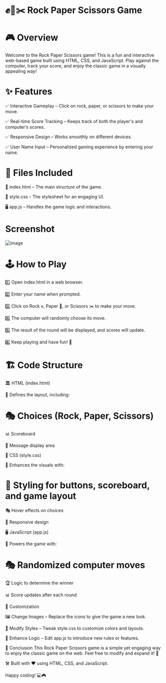 
# ✊📄✂️ Rock Paper Scissors Game

# 🎮 Overview
Welcome to the Rock Paper Scissors game! This is a fun and interactive web-based game built using HTML, CSS, and JavaScript. Play against the computer, track your score, and enjoy the classic game in a visually appealing way!

# ✨ Features

✅ Interactive Gameplay – Click on rock, paper, or scissors to make your move.

✅ Real-time Score Tracking – Keeps track of both the player's and computer’s scores.

✅ Responsive Design – Works smoothly on different devices.

✅ User Name Input – Personalized gaming experience by entering your name.

# 📂 Files Included

📄 index.html – The main structure of the game.

🎨 style.css – The stylesheet for an engaging UI.

🖥 app.js – Handles the game logic and interactions.

# Screenshot
![image](https://github.com/user-attachments/assets/c95df679-c076-47a7-8fe1-62d7ed8e0f13)



# 🕹 How to Play

1️⃣ Open index.html in a web browser.

2️⃣ Enter your name when prompted.

3️⃣ Click on Rock ✊, Paper 📄, or Scissors ✂️ to make your move.

4️⃣ The computer will randomly choose its move.

5️⃣ The result of the round will be displayed, and scores will update.

6️⃣ Keep playing and have fun! 🎉


# 🏗 Code Structure

🏛 HTML (index.html)

📌 Defines the layout, including:

# 🎭 Choices (Rock, Paper, Scissors)

📊 Scoreboard

📢 Message display area

🎨 CSS (style.css)

📌 Enhances the visuals with:

# 🌈 Styling for buttons, scoreboard, and game layout

🎭 Hover effects on choices

📱 Responsive design

🖥 JavaScript (app.js)

📌 Powers the game with:

# 🎭 Randomized computer moves

🏆 Logic to determine the winner

📊 Score updates after each round

🎨 Customization

🖼 Change Images – Replace the icons to give the game a new look.

🎨 Modify Styles – Tweak style.css to customize colors and layouts.

🧠 Enhance Logic – Edit app.js to introduce new rules or features.


🎯 Conclusion
This Rock Paper Scissors game is a simple yet engaging way to enjoy the classic game on the web. Feel free to modify and expand it! 🚀

🛠 Built with 
❤️ using HTML, CSS, and JavaScript.

Happy coding! 💻🎮
